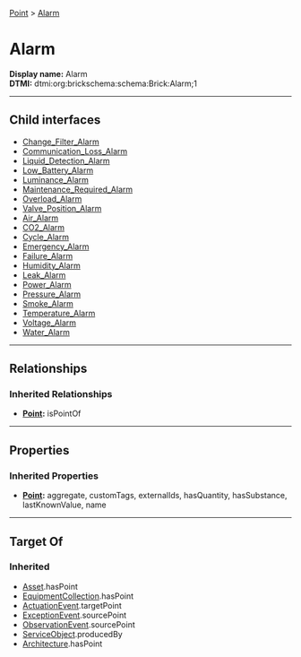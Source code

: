 [Point](../Point.md) > [Alarm](#)
# Alarm

**Display name:** Alarm<br />
**DTMI:** dtmi:org:brickschema:schema:Brick:Alarm;1

---

## Child interfaces
* [Change_Filter_Alarm](Change_Filter_Alarm.md)
* [Communication_Loss_Alarm](Communication_Loss_Alarm.md)
* [Liquid_Detection_Alarm](Liquid_Detection_Alarm.md)
* [Low_Battery_Alarm](Low_Battery_Alarm.md)
* [Luminance_Alarm](Luminance_Alarm.md)
* [Maintenance_Required_Alarm](Maintenance_Required_Alarm.md)
* [Overload_Alarm](Overload_Alarm.md)
* [Valve_Position_Alarm](Valve_Position_Alarm.md)
* [Air_Alarm](Air_Alarm/Air_Alarm.md)
* [CO2_Alarm](CO2_Alarm/CO2_Alarm.md)
* [Cycle_Alarm](Cycle_Alarm/Cycle_Alarm.md)
* [Emergency_Alarm](Emergency_Alarm/Emergency_Alarm.md)
* [Failure_Alarm](Failure_Alarm/Failure_Alarm.md)
* [Humidity_Alarm](Humidity_Alarm/Humidity_Alarm.md)
* [Leak_Alarm](Leak_Alarm/Leak_Alarm.md)
* [Power_Alarm](Power_Alarm/Power_Alarm.md)
* [Pressure_Alarm](Pressure_Alarm/Pressure_Alarm.md)
* [Smoke_Alarm](Smoke_Alarm/Smoke_Alarm.md)
* [Temperature_Alarm](Temperature_Alarm/Temperature_Alarm.md)
* [Voltage_Alarm](Voltage_Alarm/Voltage_Alarm.md)
* [Water_Alarm](Water_Alarm/Water_Alarm.md)

---

## Relationships
### Inherited Relationships
* **[Point](../Point.md):** isPointOf

---

## Properties
### Inherited Properties
* **[Point](../Point.md):** aggregate, customTags, externalIds, hasQuantity, hasSubstance, lastKnownValue, name

---

## Target Of
### Inherited
* [Asset](../../Asset/Asset.md).hasPoint
* [EquipmentCollection](../../Collection/AssetCollection/EquipmentCollection/EquipmentCollection.md).hasPoint
* [ActuationEvent](../../Event/PointEvent/ActuationEvent.md).targetPoint
* [ExceptionEvent](../../Event/PointEvent/ExceptionEvent.md).sourcePoint
* [ObservationEvent](../../Event/PointEvent/ObservationEvent.md).sourcePoint
* [ServiceObject](../../Information/ServiceObject/ServiceObject.md).producedBy
* [Architecture](../../Space/Architecture/Architecture.md).hasPoint
